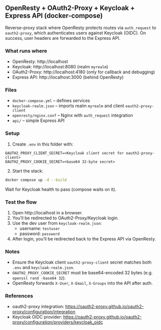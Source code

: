 ## OpenResty + OAuth2-Proxy + Keycloak + Express API (docker-compose)

Reverse-proxy stack where OpenResty protects routes via `auth_request` to `oauth2-proxy`, which authenticates users against Keycloak (OIDC). On success, user headers are forwarded to the Express API.

### What runs where
- OpenResty: http://localhost
- Keycloak: http://localhost:8080 (realm `myrealm`)
- OAuth2-Proxy: http://localhost:4180 (only for callback and debugging)
- Express API: http://localhost:3000 (behind OpenResty)

### Files
- `docker-compose.yml` – defines services
- `keycloak-realm.json` – imports realm `myrealm` and client `oauth2-proxy-client`
- `openresty/nginx.conf` – Nginx with `auth_request` integration
- `api/` – simple Express API

### Setup
1) Create `.env` in this folder with:
```
OAUTH2_PROXY_CLIENT_SECRET=<Keycloak client secret for oauth2-proxy-client>
OAUTH2_PROXY_COOKIE_SECRET=<base64 32-byte secret>
```

2) Start the stack:
```bash
docker compose up -d --build
```

Wait for Keycloak health to pass (compose waits on it).

### Test the flow
1) Open http://localhost in a browser.
2) You’ll be redirected to OAuth2-Proxy/Keycloak login.
3) Use the dev user from `keycloak-realm.json`:
   - username: `testuser`
   - password: `password`
4) After login, you’ll be redirected back to the Express API via OpenResty.

### Notes
- Ensure the Keycloak client `oauth2-proxy-client` secret matches both `.env` and `keycloak-realm.json`.
- `OAUTH2_PROXY_COOKIE_SECRET` must be base64-encoded 32 bytes (e.g. `openssl rand -base64 32`).
- OpenResty forwards `X-User`, `X-Email`, `X-Groups` into the API after auth.

### References
- oauth2-proxy integration: https://oauth2-proxy.github.io/oauth2-proxy/configuration/integration
- Keycloak OIDC provider: https://oauth2-proxy.github.io/oauth2-proxy/configuration/providers/keycloak_oidc

